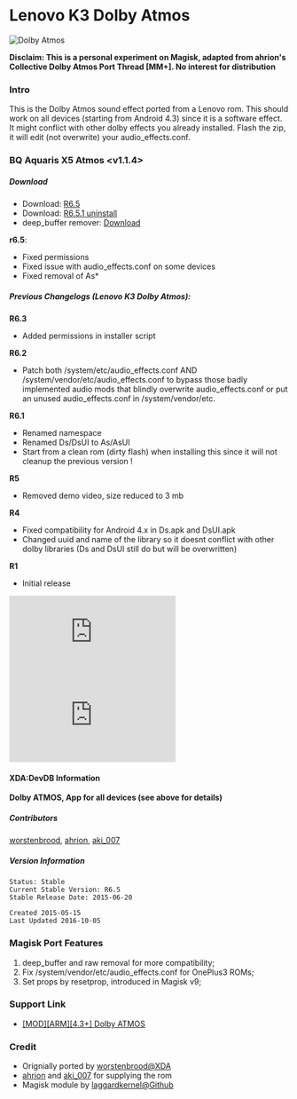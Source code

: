 # Lenovo K3 Dolby Atmos

![Dolby Atmos](https://s13.postimg.org/eq742bjv9/Logo_Dolby_Atmos_svg.png?dl=1)

**Disclaim: This is a personal experiment on Magisk, adapted from ahrion's Collective Dolby Atmos Port Thread [MM+]. No interest for distribution**

### Intro

This is the Dolby Atmos sound effect ported from a Lenovo rom. This should work on all devices (starting from Android 4.3) since it is a software effect. It might conflict with other dolby effects you already installed. Flash the zip, it will edit (not overwrite) your audio_effects.conf.

### BQ Aquaris X5 Atmos <v1.1.4>

##### Download

- Download: [R6.5](http://forum.xda-developers.com/devdb/project/dl/?id=13100)
- Download: [R6.5.1 uninstall](http://forum.xda-developers.com/devdb/project/dl/?id=13553)
- deep_buffer remover: [Download](http://forum.xda-developers.com/devdb/project/dl/?id=13950)

**r6.5**:

- Fixed permissions
- Fixed issue with audio_effects.conf on some devices
- Fixed removal of As*

##### Previous Changelogs (Lenovo K3 Dolby Atmos):

**R6.3**

- Added permissions in installer script

**R6.2**

- Patch both /system/etc/audio_effects.conf AND /system/vendor/etc/audio_effects.conf to bypass those badly implemented audio mods that blindly overwrite audio_effects.conf or put an unused audio_effects.conf in /system/vendor/etc.

**R6.1**

- Renamed namespace
- Renamed Ds/DsUI to As/AsUI
- Start from a clean rom (dirty flash) when installing this since it will not cleanup the previous version !

**R5**

- Removed demo video, size reduced to 3 mb

**R4**

- Fixed compatibility for Android 4.x in Ds.apk and DsUI.apk
- Changed uuid and name of the library so it doesnt conflict with other dolby libraries (Ds and DsUI still do but will be overwritten)

**R1**

- Initial release

![Dolby Atmos app Interface 1](http://forum.xda-developers.com/attachment.php?attachmentid=3314480&d=1431711136) ![Dolby Atmos app Interface 1](http://forum.xda-developers.com/attachment.php?attachmentid=3317806&d=1431888014)


#### XDA:DevDB Information

**Dolby ATMOS, App for all devices (see above for details)**

##### Contributors

[worstenbrood](http://forum.xda-developers.com/member.php?u=981278), [ahrion](http://forum.xda-developers.com/member.php?u=5357345), [aki_007](http://forum.xda-developers.com/member.php?u=5648292)

##### Version Information

```
Status: Stable
Current Stable Version: R6.5
Stable Release Date: 2015-06-20

Created 2015-05-15
Last Updated 2016-10-05
```

### Magisk Port Features

1. deep_buffer and raw removal for more compatibility;
2. Fix /system/vendor/etc/audio_effects.conf for OnePlus3 ROMs;
3. Set props by resetprop, introduced in Magisk v9;

### Support Link

- [[MOD][ARM][4.3+] Dolby ATMOS](http://forum.xda-developers.com/android/apps-games/mod-dolby-atmos-t3109446)

### Credit
- Orignially ported by [worstenbrood@XDA](http://forum.xda-developers.com/member.php?u=981278)
- [ahrion](http://forum.xda-developers.com/member.php?u=5357345) and [aki_007](http://forum.xda-developers.com/member.php?u=5648292) for supplying the rom
- Magisk module by [laggardkernel@Github](https://github.com/laggardkernel)
